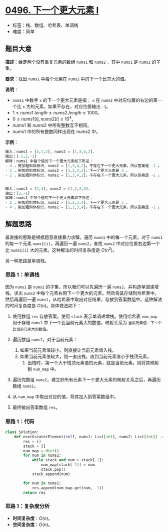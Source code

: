 # [0496. 下一个更大元素 I](https://leetcode.cn/problems/next-greater-element-i/)

- 标签：栈、数组、哈希表、单调栈
- 难度：简单

## 题目大意

**描述**：给定两个没有重复元素的数组 `nums1` 和 `nums2` ，其中 `nums1` 是 `nums2` 的子集。

**要求**：找出 `nums1` 中每个元素在 `nums2` 中的下一个比其大的值。

**说明**：

- `nums1` 中数字 `x` 的下一个更大元素是指： `x` 在 `nums2` 中对应位置的右边的第一个比 `x` 大的元素。如果不存在，对应位置输出 `-1`。
- $1 \le nums1.length \le nums2.length \le 1000$。
- $0 \le nums1[i], nums2[i] \le 10^4$。
- $nums1$ 和 $nums2$ 中所有整数互不相同。
- $nums1$ 中的所有整数同样出现在 $nums2$ 中。

**示例**：

```Python
输入：nums1 = [4,1,2], nums2 = [1,3,4,2].
输出：[-1,3,-1]
解释：nums1 中每个值的下一个更大元素如下所述：
- 4 ，用加粗斜体标识，nums2 = [1,3,4,2]。不存在下一个更大元素，所以答案是 -1 。
- 1 ，用加粗斜体标识，nums2 = [1,3,4,2]。下一个更大元素是 3 。
- 2 ，用加粗斜体标识，nums2 = [1,3,4,2]。不存在下一个更大元素，所以答案是 -1 。


输入：nums1 = [2,4], nums2 = [1,2,3,4].
输出：[3,-1]
解释：nums1 中每个值的下一个更大元素如下所述：
- 2 ，用加粗斜体标识，nums2 = [1,2,3,4]。下一个更大元素是 3 。
- 4 ，用加粗斜体标识，nums2 = [1,2,3,4]。不存在下一个更大元素，所以答案是 -1 。
```

## 解题思路

最直接的思路是根据题意直接暴力求解。遍历 `nums1` 中的每一个元素。对于 `nums1` 的每一个元素 `nums1[i]`，再遍历一遍 `nums2`，查找 `nums2` 中对应位置右边第一个比 `nums1[i]` 大的元素。这种解法的时间复杂度是 $O(n^2)$。

另一种思路是单调栈。

### 思路 1：单调栈

因为 `nums1` 是 `nums2` 的子集，所以我们可以先遍历一遍 `nums2`，并构造单调递增栈，求出 `nums2` 中每个元素右侧下一个更大的元素。然后将其存储到哈希表中。然后再遍历一遍 `nums1`，从哈希表中取出对应结果，存放到答案数组中。这种解法的时间复杂度是 $O(n)$。具体做法如下：

1. 使用数组 `res` 存放答案。使用 `stack` 表示单调递增栈。使用哈希表 `num_map` 用于存储 `nums2` 中下一个比当前元素大的数值，映射关系为 `当前元素值：下一个比当前元素大的数值`。

2. 遍历数组 `nums2`，对于当前元素：
   1. 如果当前元素值较小，则直接让当前元素值入栈。
   2. 如果当前元素值较大，则一直出栈，直到当前元素值小于栈顶元素。
      1. 出栈时，第一个大于栈顶元素值的元素，就是当前元素。则将其映射到 `num_map` 中。
3. 遍历完数组 `nums2`，建立好所有元素下一个更大元素的映射关系之后，再遍历数组 `nums1`。
4. 从 `num_map` 中取出对应的值，将其加入到答案数组中。
5. 最终输出答案数组 `res`。

### 思路 1：代码

```Python
class Solution:
    def nextGreaterElement(self, nums1: List[int], nums2: List[int]) -> List[int]:
        res = []
        stack = []
        num_map = dict()
        for num in nums2:
            while stack and num > stack[-1]:
                num_map[stack[-1]] = num
                stack.pop()
            stack.append(num)

        for num in nums1:
            res.append(num_map.get(num, -1))
        return res
```

### 思路 1：复杂度分析

- **时间复杂度**：$O(n)$。
- **空间复杂度**：$O(n)$。


